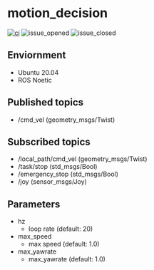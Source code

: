 # motion_decision

[![ci](https://github.com/amslabtech/motion_decision/workflows/ci/badge.svg)](https://github.com/amslabtech/motion_decision/actions)
![issue_opened](https://img.shields.io/github/issues/amslabtech/motion_decision.svg)
![issue_closed](https://img.shields.io/github/issues-closed/amslabtech/motion_decision.svg)

## Enviornment
- Ubuntu 20.04
- ROS Noetic

## Published topics
- /cmd_vel (geometry_msgs/Twist)

## Subscribed topics
- /local_path/cmd_vel (geometry_msgs/Twist)
- /task/stop (std_msgs/Bool)
- /emergency_stop (std_msgs/Bool)
- /joy (sensor_msgs/Joy)

## Parameters
- hz
  - loop rate (default: 20)
- max_speed
  - max speed (default: 1.0)
- max_yawrate
  - max_yawrate (default: 1.0)
